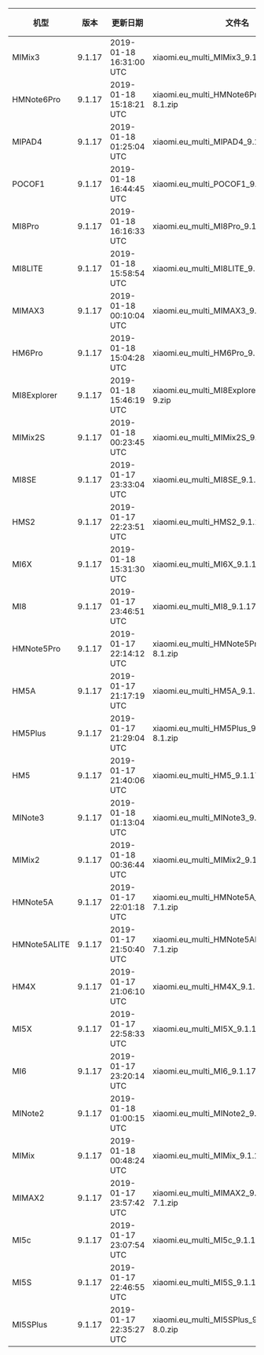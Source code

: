 | 机型 | 版本 | 更新日期 | 文件名 | 大小 | 下载链接 |
| ---- | ---- | ---- | ---- | ---- | ---- |
| MIMix3 | 9.1.17 | 2019-01-18 16:31:00 UTC | xiaomi.eu_multi_MIMix3_9.1.17_v10-9.zip | 1.7 GB | [SourceForge](https://sourceforge.net/projects/xiaomi-eu-multilang-miui-roms/files/xiaomi.eu/MIUI-WEEKLY-RELEASES/9.1.17/xiaomi.eu_multi_MIMix3_9.1.17_v10-9.zip/download) |
| HMNote6Pro | 9.1.17 | 2019-01-18 15:18:21 UTC | xiaomi.eu_multi_HMNote6Pro_9.1.17_v10-8.1.zip | 1.7 GB | [SourceForge](https://sourceforge.net/projects/xiaomi-eu-multilang-miui-roms/files/xiaomi.eu/MIUI-WEEKLY-RELEASES/9.1.17/xiaomi.eu_multi_HMNote6Pro_9.1.17_v10-8.1.zip/download) |
| MIPAD4 | 9.1.17 | 2019-01-18 01:25:04 UTC | xiaomi.eu_multi_MIPAD4_9.1.17_v10-8.1.zip | 1.5 GB | [SourceForge](https://sourceforge.net/projects/xiaomi-eu-multilang-miui-roms/files/xiaomi.eu/MIUI-WEEKLY-RELEASES/9.1.17/xiaomi.eu_multi_MIPAD4_9.1.17_v10-8.1.zip/download) |
| POCOF1 | 9.1.17 | 2019-01-18 16:44:45 UTC | xiaomi.eu_multi_POCOF1_9.1.17_v10-9.zip | 1.7 GB | [SourceForge](https://sourceforge.net/projects/xiaomi-eu-multilang-miui-roms/files/xiaomi.eu/MIUI-WEEKLY-RELEASES/9.1.17/xiaomi.eu_multi_POCOF1_9.1.17_v10-9.zip/download) |
| MI8Pro | 9.1.17 | 2019-01-18 16:16:33 UTC | xiaomi.eu_multi_MI8Pro_9.1.17_v10-9.zip | 1.7 GB | [SourceForge](https://sourceforge.net/projects/xiaomi-eu-multilang-miui-roms/files/xiaomi.eu/MIUI-WEEKLY-RELEASES/9.1.17/xiaomi.eu_multi_MI8Pro_9.1.17_v10-9.zip/download) |
| MI8LITE | 9.1.17 | 2019-01-18 15:58:54 UTC | xiaomi.eu_multi_MI8LITE_9.1.17_v10-9.zip | 1.5 GB | [SourceForge](https://sourceforge.net/projects/xiaomi-eu-multilang-miui-roms/files/xiaomi.eu/MIUI-WEEKLY-RELEASES/9.1.17/xiaomi.eu_multi_MI8LITE_9.1.17_v10-9.zip/download) |
| MIMAX3 | 9.1.17 | 2019-01-18 00:10:04 UTC | xiaomi.eu_multi_MIMAX3_9.1.17_v10-9.zip | 1.5 GB | [SourceForge](https://sourceforge.net/projects/xiaomi-eu-multilang-miui-roms/files/xiaomi.eu/MIUI-WEEKLY-RELEASES/9.1.17/xiaomi.eu_multi_MIMAX3_9.1.17_v10-9.zip/download) |
| HM6Pro | 9.1.17 | 2019-01-18 15:04:28 UTC | xiaomi.eu_multi_HM6Pro_9.1.17_v10-8.1.zip | 1.5 GB | [SourceForge](https://sourceforge.net/projects/xiaomi-eu-multilang-miui-roms/files/xiaomi.eu/MIUI-WEEKLY-RELEASES/9.1.17/xiaomi.eu_multi_HM6Pro_9.1.17_v10-8.1.zip/download) |
| MI8Explorer | 9.1.17 | 2019-01-18 15:46:19 UTC | xiaomi.eu_multi_MI8Explorer_9.1.17_v10-9.zip | 1.8 GB | [SourceForge](https://sourceforge.net/projects/xiaomi-eu-multilang-miui-roms/files/xiaomi.eu/MIUI-WEEKLY-RELEASES/9.1.17/xiaomi.eu_multi_MI8Explorer_9.1.17_v10-9.zip/download) |
| MIMix2S | 9.1.17 | 2019-01-18 00:23:45 UTC | xiaomi.eu_multi_MIMix2S_9.1.17_v10-9.zip | 1.7 GB | [SourceForge](https://sourceforge.net/projects/xiaomi-eu-multilang-miui-roms/files/xiaomi.eu/MIUI-WEEKLY-RELEASES/9.1.17/xiaomi.eu_multi_MIMix2S_9.1.17_v10-9.zip/download) |
| MI8SE | 9.1.17 | 2019-01-17 23:33:04 UTC | xiaomi.eu_multi_MI8SE_9.1.17_v10-9.zip | 1.6 GB | [SourceForge](https://sourceforge.net/projects/xiaomi-eu-multilang-miui-roms/files/xiaomi.eu/MIUI-WEEKLY-RELEASES/9.1.17/xiaomi.eu_multi_MI8SE_9.1.17_v10-9.zip/download) |
| HMS2 | 9.1.17 | 2019-01-17 22:23:51 UTC | xiaomi.eu_multi_HMS2_9.1.17_v10-8.1.zip | 1.2 GB | [SourceForge](https://sourceforge.net/projects/xiaomi-eu-multilang-miui-roms/files/xiaomi.eu/MIUI-WEEKLY-RELEASES/9.1.17/xiaomi.eu_multi_HMS2_9.1.17_v10-8.1.zip/download) |
| MI6X | 9.1.17 | 2019-01-18 15:31:30 UTC | xiaomi.eu_multi_MI6X_9.1.17_v10-8.1.zip | 1.6 GB | [SourceForge](https://sourceforge.net/projects/xiaomi-eu-multilang-miui-roms/files/xiaomi.eu/MIUI-WEEKLY-RELEASES/9.1.17/xiaomi.eu_multi_MI6X_9.1.17_v10-8.1.zip/download) |
| MI8 | 9.1.17 | 2019-01-17 23:46:51 UTC | xiaomi.eu_multi_MI8_9.1.17_v10-9.zip | 1.7 GB | [SourceForge](https://sourceforge.net/projects/xiaomi-eu-multilang-miui-roms/files/xiaomi.eu/MIUI-WEEKLY-RELEASES/9.1.17/xiaomi.eu_multi_MI8_9.1.17_v10-9.zip/download) |
| HMNote5Pro | 9.1.17 | 2019-01-17 22:14:12 UTC | xiaomi.eu_multi_HMNote5Pro_9.1.17_v10-8.1.zip | 1.6 GB | [SourceForge](https://sourceforge.net/projects/xiaomi-eu-multilang-miui-roms/files/xiaomi.eu/MIUI-WEEKLY-RELEASES/9.1.17/xiaomi.eu_multi_HMNote5Pro_9.1.17_v10-8.1.zip/download) |
| HM5A | 9.1.17 | 2019-01-17 21:17:19 UTC | xiaomi.eu_multi_HM5A_9.1.17_v10-8.1.zip | 1.4 GB | [SourceForge](https://sourceforge.net/projects/xiaomi-eu-multilang-miui-roms/files/xiaomi.eu/MIUI-WEEKLY-RELEASES/9.1.17/xiaomi.eu_multi_HM5A_9.1.17_v10-8.1.zip/download) |
| HM5Plus | 9.1.17 | 2019-01-17 21:29:04 UTC | xiaomi.eu_multi_HM5Plus_9.1.17_v10-8.1.zip | 1.4 GB | [SourceForge](https://sourceforge.net/projects/xiaomi-eu-multilang-miui-roms/files/xiaomi.eu/MIUI-WEEKLY-RELEASES/9.1.17/xiaomi.eu_multi_HM5Plus_9.1.17_v10-8.1.zip/download) |
| HM5 | 9.1.17 | 2019-01-17 21:40:06 UTC | xiaomi.eu_multi_HM5_9.1.17_v10-8.1.zip | 1.3 GB | [SourceForge](https://sourceforge.net/projects/xiaomi-eu-multilang-miui-roms/files/xiaomi.eu/MIUI-WEEKLY-RELEASES/9.1.17/xiaomi.eu_multi_HM5_9.1.17_v10-8.1.zip/download) |
| MINote3 | 9.1.17 | 2019-01-18 01:13:04 UTC | xiaomi.eu_multi_MINote3_9.1.17_v10-8.1.zip | 1.6 GB | [SourceForge](https://sourceforge.net/projects/xiaomi-eu-multilang-miui-roms/files/xiaomi.eu/MIUI-WEEKLY-RELEASES/9.1.17/xiaomi.eu_multi_MINote3_9.1.17_v10-8.1.zip/download) |
| MIMix2 | 9.1.17 | 2019-01-18 00:36:44 UTC | xiaomi.eu_multi_MIMix2_9.1.17_v10-8.0.zip | 1.6 GB | [SourceForge](https://sourceforge.net/projects/xiaomi-eu-multilang-miui-roms/files/xiaomi.eu/MIUI-WEEKLY-RELEASES/9.1.17/xiaomi.eu_multi_MIMix2_9.1.17_v10-8.0.zip/download) |
| HMNote5A | 9.1.17 | 2019-01-17 22:01:18 UTC | xiaomi.eu_multi_HMNote5A_9.1.17_v10-7.1.zip | 1.3 GB | [SourceForge](https://sourceforge.net/projects/xiaomi-eu-multilang-miui-roms/files/xiaomi.eu/MIUI-WEEKLY-RELEASES/9.1.17/xiaomi.eu_multi_HMNote5A_9.1.17_v10-7.1.zip/download) |
| HMNote5ALITE | 9.1.17 | 2019-01-17 21:50:40 UTC | xiaomi.eu_multi_HMNote5ALITE_9.1.17_v10-7.1.zip | 1.3 GB | [SourceForge](https://sourceforge.net/projects/xiaomi-eu-multilang-miui-roms/files/xiaomi.eu/MIUI-WEEKLY-RELEASES/9.1.17/xiaomi.eu_multi_HMNote5ALITE_9.1.17_v10-7.1.zip/download) |
| HM4X | 9.1.17 | 2019-01-17 21:06:10 UTC | xiaomi.eu_multi_HM4X_9.1.17_v10-7.1.zip | 1.3 GB | [SourceForge](https://sourceforge.net/projects/xiaomi-eu-multilang-miui-roms/files/xiaomi.eu/MIUI-WEEKLY-RELEASES/9.1.17/xiaomi.eu_multi_HM4X_9.1.17_v10-7.1.zip/download) |
| MI5X | 9.1.17 | 2019-01-17 22:58:33 UTC | xiaomi.eu_multi_MI5X_9.1.17_v10-8.1.zip | 1.4 GB | [SourceForge](https://sourceforge.net/projects/xiaomi-eu-multilang-miui-roms/files/xiaomi.eu/MIUI-WEEKLY-RELEASES/9.1.17/xiaomi.eu_multi_MI5X_9.1.17_v10-8.1.zip/download) |
| MI6 | 9.1.17 | 2019-01-17 23:20:14 UTC | xiaomi.eu_multi_MI6_9.1.17_v10-8.0.zip | 1.5 GB | [SourceForge](https://sourceforge.net/projects/xiaomi-eu-multilang-miui-roms/files/xiaomi.eu/MIUI-WEEKLY-RELEASES/9.1.17/xiaomi.eu_multi_MI6_9.1.17_v10-8.0.zip/download) |
| MINote2 | 9.1.17 | 2019-01-18 01:00:15 UTC | xiaomi.eu_multi_MINote2_9.1.17_v10-8.0.zip | 1.4 GB | [SourceForge](https://sourceforge.net/projects/xiaomi-eu-multilang-miui-roms/files/xiaomi.eu/MIUI-WEEKLY-RELEASES/9.1.17/xiaomi.eu_multi_MINote2_9.1.17_v10-8.0.zip/download) |
| MIMix | 9.1.17 | 2019-01-18 00:48:24 UTC | xiaomi.eu_multi_MIMix_9.1.17_v10-8.0.zip | 1.4 GB | [SourceForge](https://sourceforge.net/projects/xiaomi-eu-multilang-miui-roms/files/xiaomi.eu/MIUI-WEEKLY-RELEASES/9.1.17/xiaomi.eu_multi_MIMix_9.1.17_v10-8.0.zip/download) |
| MIMAX2 | 9.1.17 | 2019-01-17 23:57:42 UTC | xiaomi.eu_multi_MIMAX2_9.1.17_v10-7.1.zip | 1.3 GB | [SourceForge](https://sourceforge.net/projects/xiaomi-eu-multilang-miui-roms/files/xiaomi.eu/MIUI-WEEKLY-RELEASES/9.1.17/xiaomi.eu_multi_MIMAX2_9.1.17_v10-7.1.zip/download) |
| MI5c | 9.1.17 | 2019-01-17 23:07:54 UTC | xiaomi.eu_multi_MI5c_9.1.17_v10-7.1.zip | 1.1 GB | [SourceForge](https://sourceforge.net/projects/xiaomi-eu-multilang-miui-roms/files/xiaomi.eu/MIUI-WEEKLY-RELEASES/9.1.17/xiaomi.eu_multi_MI5c_9.1.17_v10-7.1.zip/download) |
| MI5S | 9.1.17 | 2019-01-17 22:46:55 UTC | xiaomi.eu_multi_MI5S_9.1.17_v10-8.0.zip | 1.4 GB | [SourceForge](https://sourceforge.net/projects/xiaomi-eu-multilang-miui-roms/files/xiaomi.eu/MIUI-WEEKLY-RELEASES/9.1.17/xiaomi.eu_multi_MI5S_9.1.17_v10-8.0.zip/download) |
| MI5SPlus | 9.1.17 | 2019-01-17 22:35:27 UTC | xiaomi.eu_multi_MI5SPlus_9.1.17_v10-8.0.zip | 1.4 GB | [SourceForge](https://sourceforge.net/projects/xiaomi-eu-multilang-miui-roms/files/xiaomi.eu/MIUI-WEEKLY-RELEASES/9.1.17/xiaomi.eu_multi_MI5SPlus_9.1.17_v10-8.0.zip/download) |
